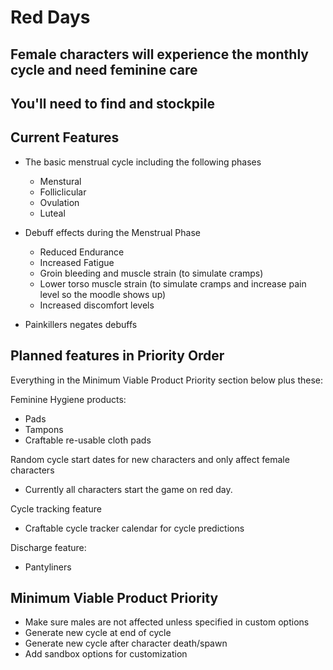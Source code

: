 # Red Days

## Female characters will experience the monthly cycle and need feminine care

## You'll need to find and stockpile 

## Current Features
- The basic menstrual cycle including the following phases
    - Menstural
    - Folliclicular
    - Ovulation
    - Luteal

- Debuff effects during the Menstrual Phase
    - Reduced Endurance
    - Increased Fatigue
    - Groin bleeding and muscle strain (to simulate cramps)
    - Lower torso muscle strain (to simulate cramps and increase pain level so the moodle shows up)
    - Increased discomfort levels

- Painkillers negates debuffs

## Planned features in Priority Order

Everything in the Minimum Viable Product Priority section below plus these:

Feminine Hygiene products:
- Pads
- Tampons
- Craftable re-usable cloth pads

Random cycle start dates for new characters and only affect female characters
- Currently all characters start the game on red day.

Cycle tracking feature
- Craftable cycle tracker calendar for cycle predictions

Discharge feature:
- Pantyliners


## Minimum Viable Product Priority
- Make sure males are not affected unless specified in custom options
- Generate new cycle at end of cycle
- Generate new cycle after character death/spawn
- Add sandbox options for customization
